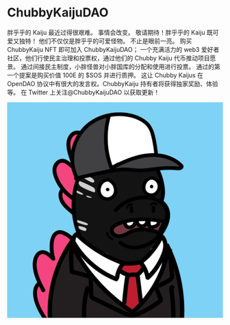 # ChubbyKaijuDAO

胖乎乎的 Kaiju 最近过得很艰难。 事情会改变。 敬请期待！胖乎乎的 Kaiju 既可爱又独特！ 他们不仅仅是胖乎乎的可爱怪物。 不止是眼前一亮。 购买 ChubbyKaiju NFT 即可加入 ChubbyKaijuDAO； 一个充满活力的 web3 爱好者社区，他们行使民主治理和投票权，通过他们的 Chubby Kaiju 代币推动项目愿景。 通过间接民主制度，小胖怪兽对小胖国库的分配和使用进行投票。 通过的第一个提案是购买价值 100E 的 $SOS 并进行质押。 这让 Chubby Kaijus 在 OpenDAO 协议中有很大的发言权。ChubbyKaiju 持有者将获得独家奖励、体验等。 在 Twitter 上关注@ChubbyKaijuDAO 以获取更新！

![nft](unnamed.png)
